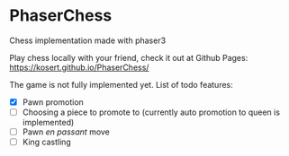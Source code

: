 # PhaserChess
Chess implementation made with phaser3

Play chess locally with your friend, check it out at Github Pages: https://kosert.github.io/PhaserChess/

The game is not fully implemented yet. List of todo features:
- [x] Pawn promotion
- [ ] Choosing a piece to promote to (currently auto promotion to queen is implemented)
- [ ] Pawn *en passant* move
- [ ] King castling
